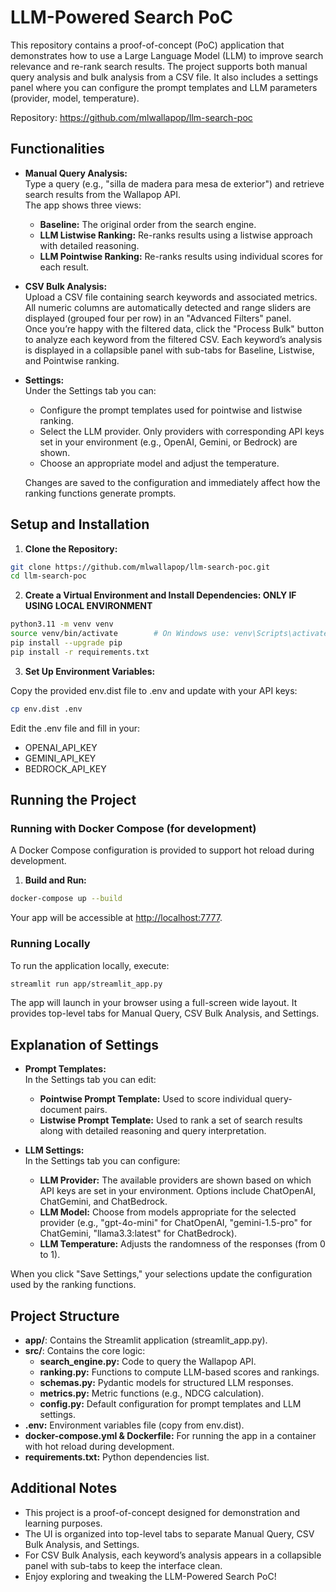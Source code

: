 # LLM-Powered Search PoC

This repository contains a proof-of-concept (PoC) application that demonstrates how to use a Large Language Model (LLM) to improve search relevance and re-rank search results. The project supports both manual query analysis and bulk analysis from a CSV file. It also includes a settings panel where you can configure the prompt templates and LLM parameters (provider, model, temperature).

Repository: https://github.com/mlwallapop/llm-search-poc

## Functionalities

- **Manual Query Analysis:**  
  Type a query (e.g., "silla de madera para mesa de exterior") and retrieve search results from the Wallapop API.  
  The app shows three views:
  - **Baseline:** The original order from the search engine.
  - **LLM Listwise Ranking:** Re-ranks results using a listwise approach with detailed reasoning.
  - **LLM Pointwise Ranking:** Re-ranks results using individual scores for each result.

- **CSV Bulk Analysis:**  
  Upload a CSV file containing search keywords and associated metrics.  
  All numeric columns are automatically detected and range sliders are displayed (grouped four per row) in an "Advanced Filters" panel.  
  Once you’re happy with the filtered data, click the "Process Bulk" button to analyze each keyword from the filtered CSV. Each keyword’s analysis is displayed in a collapsible panel with sub-tabs for Baseline, Listwise, and Pointwise ranking.

- **Settings:**  
  Under the Settings tab you can:
  - Configure the prompt templates used for pointwise and listwise ranking.
  - Select the LLM provider. Only providers with corresponding API keys set in your environment (e.g., OpenAI, Gemini, or Bedrock) are shown.
  - Choose an appropriate model and adjust the temperature.
  
  Changes are saved to the configuration and immediately affect how the ranking functions generate prompts.

## Setup and Installation

1. **Clone the Repository:**

```bash
git clone https://github.com/mlwallapop/llm-search-poc.git
cd llm-search-poc
```

2. **Create a Virtual Environment and Install Dependencies: ONLY IF USING LOCAL ENVIRONMENT**

```bash
python3.11 -m venv venv
source venv/bin/activate        # On Windows use: venv\Scripts\activate
pip install --upgrade pip
pip install -r requirements.txt
```

3. **Set Up Environment Variables:**

Copy the provided env.dist file to .env and update with your API keys:

```bash
cp env.dist .env
```

Edit the .env file and fill in your:
- OPENAI_API_KEY
- GEMINI_API_KEY
- BEDROCK_API_KEY

## Running the Project

### Running with Docker Compose (for development)

A Docker Compose configuration is provided to support hot reload during development.

1. **Build and Run:**

```bash
docker-compose up --build
```

Your app will be accessible at [http://localhost:7777](http://localhost:7777).

### Running Locally

To run the application locally, execute:

```bash
streamlit run app/streamlit_app.py
```

The app will launch in your browser using a full-screen wide layout. It provides top-level tabs for Manual Query, CSV Bulk Analysis, and Settings.

## Explanation of Settings

- **Prompt Templates:**  
  In the Settings tab you can edit:
  - **Pointwise Prompt Template:** Used to score individual query-document pairs.
  - **Listwise Prompt Template:** Used to rank a set of search results along with detailed reasoning and query interpretation.
  
- **LLM Settings:**  
  In the Settings tab you can configure:
  - **LLM Provider:** The available providers are shown based on which API keys are set in your environment. Options include ChatOpenAI, ChatGemini, and ChatBedrock.
  - **LLM Model:** Choose from models appropriate for the selected provider (e.g., "gpt-4o-mini" for ChatOpenAI, "gemini-1.5-pro" for ChatGemini, "llama3.3:latest" for ChatBedrock).
  - **LLM Temperature:** Adjusts the randomness of the responses (from 0 to 1).

When you click "Save Settings," your selections update the configuration used by the ranking functions.

## Project Structure

- **app/**: Contains the Streamlit application (streamlit_app.py).
- **src/**: Contains the core logic:
  - **search_engine.py:** Code to query the Wallapop API.
  - **ranking.py:** Functions to compute LLM-based scores and rankings.
  - **schemas.py:** Pydantic models for structured LLM responses.
  - **metrics.py:** Metric functions (e.g., NDCG calculation).
  - **config.py:** Default configuration for prompt templates and LLM settings.
- **.env:** Environment variables file (copy from env.dist).
- **docker-compose.yml & Dockerfile:** For running the app in a container with hot reload during development.
- **requirements.txt:** Python dependencies list.

## Additional Notes

- This project is a proof-of-concept designed for demonstration and learning purposes.
- The UI is organized into top-level tabs to separate Manual Query, CSV Bulk Analysis, and Settings.
- For CSV Bulk Analysis, each keyword’s analysis appears in a collapsible panel with sub-tabs to keep the interface clean.
- Enjoy exploring and tweaking the LLM-Powered Search PoC!
